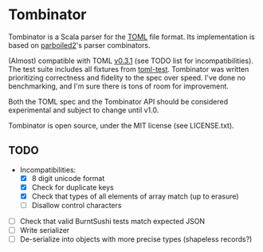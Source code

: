 # Tombinator

Tombinator is a Scala parser for the [TOML](https://github.com/toml-lang/toml)
file format.
Its implementation is based on
[parboiled2](https://github.com/sirthias/parboiled2)'s
parser combinators.

(Almost) compatible with
TOML [v0.3.1](https://github.com/toml-lang/toml/tree/v0.3.1) (see TODO list
for incompatibilities).
The test suite includes all fixtures from
[toml-test](https://github.com/BurntSushi/toml-test).
Tombinator was written prioritizing correctness and fidelity to the spec over
speed.
I've done no benchmarking, and I'm sure there is tons of room for improvement.

Both the TOML spec and the Tombinator API should be considered experimental
and subject to change until v1.0.

Tombinator is open source, under the MIT license (see LICENSE.txt).

## TODO
- Incompatibilities:
    * [x] 8 digit unicode format
    * [x] Check for duplicate keys
    * [x] Check that types of all elements of array match (up to erasure)
    * [ ] Disallow control characters
- [ ] Check that valid BurntSushi tests match expected JSON
- [ ] Write serializer
- [ ] De-serialize into objects with more precise types (shapeless records?)
